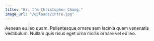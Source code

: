 ```yaml
---
title: "Hi, I'm Christopher Chang."
image_url: "/uploads/intro.jpg"
---
```

Aenean eu leo quam. Pellentesque ornare sem lacinia quam venenatis vestibulum. Nullam quis risus eget urna mollis ornare vel eu leo.